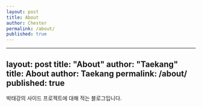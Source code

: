 ```yaml
---
layout: post
title: About
author: Chester
permalink: /about/
published: true
---
```


---
layout: post
title: "About"
author: "Taekang"
title: About
author: Taekang
permalink: /about/
published: true
---

박태강의 사이드 프로젝트에 대해 적는 블로그입니다.
